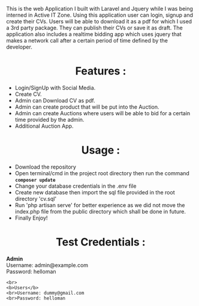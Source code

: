 <p>This is the web Application I built with Laravel and Jquery while I was being interned in Active IT Zone. Using this application user can login, signup and create their CVs. Users will be able to download it as a pdf for which I used a 3rd party package. They can publish their CVs or save it as draft. The application also includes a realtime bidding app which uses jquery that makes a network call after a certain period of time defined by the developer.</p>



<h1 style="text-align: center;">Features :</h1>
<ul>
    <li>Login/SignUp with Social Media.</li>
    <li>Create CV.</li>
    <li>Admin can Download CV as pdf.</li>
    <li>Admin can create product that will be put into the Auction.</li>
    <li>Admin can create Auctions where users will be able to bid for a certain time provided by the admin.</li>
    <li>Additional Auction App.</li>
</ul>


<h1 style="text-align: center;">Usage :</h1>
<ul>
    <li>Download the repository</li>
    <li>Open terminal/cmd in the project root directory then run the command <b><code>composer update</code></b></li>
    <li>Change your database credentials in the .env file</li>
    <li>Create new database then import the sql file provided in the root directory 'cv.sql'</li>
    <li>Run 'php artisan serve' for better experience as we did not move the index.php file from the public directory which shall be done in future.</li>
    <li>Finally Enjoy!</li>
</ul>

<h1 style="text-align: center;">Test Credentials :</h1>
<p>
    <b>Admin</b>
    <br>Username: admin@example.com
    <br>Password: helloman
    
    <br>
    <b>Users</b>
    <br>Username: dummy@gmail.com
    <br>Password: helloman
</p>
    
